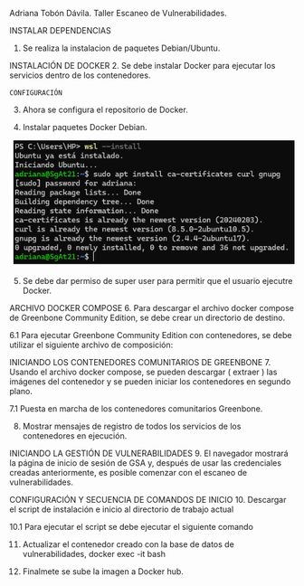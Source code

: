Adriana Tobón Dávila.
                          Taller Escaneo de Vulnerabilidades.

INSTALAR DEPENDENCIAS 

1.	Se realiza la instalacion de paquetes Debian/Ubuntu.
 
INSTALACIÓN DE DOCKER 
2.	Se debe instalar Docker para ejecutar los servicios dentro de los contenedores. 
 
	CONFIGURACIÓN 
3.	Ahora se configura el repositorio de Docker.
 
4.	Instalar paquetes Docker Debian.
 

![image](https://github.com/jaiderospina/DevSecOps/blob/main/EscanerVulneranilidades/Grupo%202/1.png)

5.	Se debe dar permiso de super user para permitir que el usuario ejecutre Docker. 
 

ARCHIVO DOCKER COMPOSE 
6.	Para descargar el archivo docker compose de Greenbone Community Edition, se debe crear un directorio de destino.
 
 

6.1	Para ejecutar Greenbone Community Edition con contenedores, se debe utilizar el siguiente archivo de composición:
 

INICIANDO LOS CONTENEDORES COMUNITARIOS DE GREENBONE 
7.	Usando el archivo docker compose, se pueden descargar ( extraer ) las imágenes del contenedor y se pueden iniciar los contenedores en segundo plano.
 
 

7.1 Puesta en marcha de los contenedores comunitarios Greenbone.
 

8.	Mostrar mensajes de registro de todos los servicios de los contenedores en ejecución.
 
 

INICIANDO LA GESTIÓN DE VULNERABILIDADES 
9.	El navegador mostrará la página de inicio de sesión de GSA y, después de usar las credenciales creadas anteriormente, es posible comenzar con el escaneo de vulnerabilidades.

 
 
CONFIGURACIÓN Y SECUENCIA DE COMANDOS DE INICIO 
10.	Descargar el script de instalación e inicio al directorio de trabajo actual
 
10.1 Para ejecutar el script se debe ejecutar el siguiente comando
 

11.	Actualizar el contenedor creado con la base de datos de vulnerabilidades, docker exec -it bash
 
12.	Finalmete se sube la imagen a Docker hub.
 


